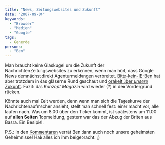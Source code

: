 ```yaml
---
title: "News, Zeitungswebsites und Zukunft"
date: "2007-09-04"
keywords:
  - "Browser"
  - "Medien"
  - "Google"
tags:
  - Generde
persons:
  - "Ben"
---
```


Man braucht keine Glaskugel um die Zukunft der NachrichtenZeitungswebsites zu erkennen, wenn man hört, dass Google News demnächst direkt Agenturmeldungen verbreitet. [Bitte-kein-IE-Ben](http://anmutunddemut.de/2007/09/03/return-of-the-ie-sperre/) hat aber trotzdem in das gläserne Rund geschaut und [orakelt über _unsere_ Zukunft](http://anmutunddemut.de/2007/09/03/google-news-nachrichten-meldungen-und-agenturen/). Fazit: das _Konzept Magazin_ wird wieder (?) in den Vordergrund rücken.

Könnte auch mal Zeit werden, denn wenn man sich die Tageskurve der Nachrichtenaufmacher ansieht, stellt man schnell fest: einer macht vor, alle laufen nach. Was um 8.00 über den Ticker kommt, ist spätestens um 11.00 auf **allen Seiten** Topmeldung, gestern war das der Abzug der Briten aus Basra. Ein Besipiel.

P.S.: In den [Kommentaren](http://anmutunddemut.de/2007/09/03/google-news-nachrichten-meldungen-und-agenturen/#comments) verrät Ben dann auch noch unsere geheimsten Geheimnisse! Hab alles ich ihm beigebracht. ;)
